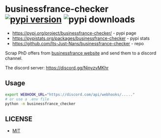 # businessfrance-checker [![pypi version](https://img.shields.io/pypi/v/businessfrance-checker)](https://pypi.org/project/businessfrance-checker/) ![pypi downloads](https://img.shields.io/pypi/dm/businessfrance-checker)

- <https://pypi.org/project/businessfrance-checker/> - pypi page
- <https://pypistats.org/packages/businessfrance-checker> - pypi stats
- <https://github.com/Its-Just-Nans/businessfrance-checker> - repo

Scrap PhD offers from [businessfrance website](https://mon-vie-via.businessfrance.fr/) and send them to a discord channel.

The discord server: <https://discord.gg/NjnyzvMKhr>

## Usage

```sh
export WEBHOOK_URL="https://discord.com/api/webhooks/....."
# or use a .env file
python -m businessfrance_checker
```

## LICENSE

- [MIT](LICENSE)
